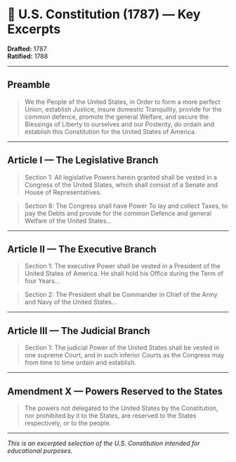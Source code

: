 # 📜 U.S. Constitution (1787) — Key Excerpts

**Drafted:** 1787  
**Ratified:** 1788

---

## Preamble

> We the People of the United States, in Order to form a more perfect Union, establish Justice, insure domestic Tranquility, provide for the common defence, promote the general Welfare, and secure the Blessings of Liberty to ourselves and our Posterity, do ordain and establish this Constitution for the United States of America.

---

## Article I — The Legislative Branch

> Section 1: All legislative Powers herein granted shall be vested in a Congress of the United States, which shall consist of a Senate and House of Representatives.

> Section 8: The Congress shall have Power To lay and collect Taxes, to pay the Debts and provide for the common Defence and general Welfare of the United States...

---

## Article II — The Executive Branch

> Section 1: The executive Power shall be vested in a President of the United States of America. He shall hold his Office during the Term of four Years...

> Section 2: The President shall be Commander in Chief of the Army and Navy of the United States...

---

## Article III — The Judicial Branch

> Section 1: The judicial Power of the United States shall be vested in one supreme Court, and in such inferior Courts as the Congress may from time to time ordain and establish.

---

## Amendment X — Powers Reserved to the States

> The powers not delegated to the United States by the Constitution, nor prohibited by it to the States, are reserved to the States respectively, or to the people.

---

*This is an excerpted selection of the U.S. Constitution intended for educational purposes.*
